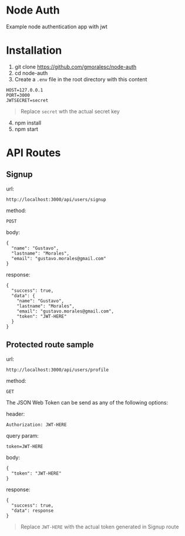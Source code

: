 # Node Auth

Example node authentication app with jwt

# Installation
1. git clone https://github.com/gmoralesc/node-auth
2. cd node-auth
3. Create a `.env` file in the root directory with this content
```
HOST=127.0.0.1
PORT=3000
JWTSECRET=secret
```
> Replace `secret` wth the actual secret key

4. npm install
5. npm start

# API Routes

## Signup
url:
```
http://localhost:3000/api/users/signup
```
method:
```
POST
```
body:
```
{
  "name": "Gustavo",
  "lastname": "Morales",
  "email": "gustavo.morales@gmail.com"
}
```
response: 
```
{
  "success": true,
  "data": {
    "name": "Gustavo",
    "lastname": "Morales",
    "email": "gustavo.morales@gmail.com",
    "token": "JWT-HERE"
  }
}
```
## Protected route sample
url:
```
http://localhost:3000/api/users/profile
```
method:
```
GET
```
The JSON Web Token can be send as any of the following options:

header:
```
Authorization: JWT-HERE
```

query param:
```
token=JWT-HERE
```

body:
```
{
  "token": "JWT-HERE"
}
```

response:
```
{
  "success": true,
  "data": response   
}
```
> Replace `JWT-HERE` with the actual token generated in Signup route